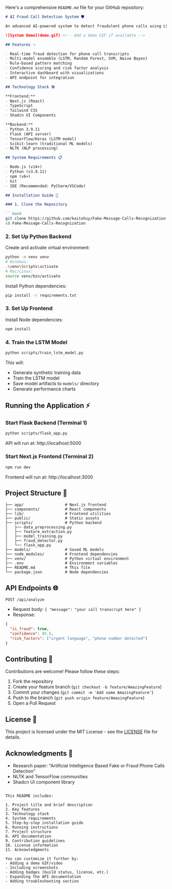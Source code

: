 Here's a comprehensive `README.md` file for your GitHub repository:

```markdown
# AI Fraud Call Detection System 🛡️

An advanced AI-powered system to detect fraudulent phone calls using LSTM neural networks and natural language processing.

![System Demo](demo.gif) <!-- Add a demo GIF if available -->

## Features ✨

- Real-time fraud detection for phone call transcripts
- Multi-model ensemble (LSTM, Random Forest, SVM, Naive Bayes)
- Rule-based pattern matching
- Confidence scoring and risk factor analysis
- Interactive dashboard with visualizations
- API endpoint for integration

## Technology Stack 🛠️

**Frontend:**
- Next.js (React)
- TypeScript
- Tailwind CSS
- Shadcn UI Components

**Backend:**
- Python 3.9.11
- Flask (API server)
- TensorFlow/Keras (LSTM model)
- Scikit-learn (traditional ML models)
- NLTK (NLP processing)

## System Requirements 📋

- Node.js (v14+)
- Python (v3.9.11)
- npm (v6+)
- Git
- IDE (Recommended: PyCharm/VSCode)

## Installation Guide 🚀

### 1. Clone the Repository

```bash
git clone https://github.com/kaitohuy/Fake-Message-Calls-Recognization.git
cd Fake-Message-Calls-Recognization
```

### 2. Set Up Python Backend

Create and activate virtual environment:

```bash
python -m venv venv
# Windows:
.\venv\Scripts\activate
# Mac/Linux:
source venv/bin/activate
```

Install Python dependencies:

```bash
pip install -r requirements.txt
```

### 3. Set Up Frontend

Install Node dependencies:

```bash
npm install
```

### 4. Train the LSTM Model

```bash
python scripts/train_lstm_model.py
```

This will:
- Generate synthetic training data
- Train the LSTM model
- Save model artifacts to `models/` directory
- Generate performance charts

## Running the Application ⚡

### Start Flask Backend (Terminal 1)

```bash
python scripts/flask_app.py
```
API will run at: http://localhost:5000

### Start Next.js Frontend (Terminal 2)

```bash
npm run dev
```
Frontend will run at: http://localhost:3000

## Project Structure 📂

```
├── app/                  # Next.js frontend
├── components/           # React components
├── lib/                  # Frontend utilities
├── public/               # Static assets
├── scripts/              # Python backend
│   ├── data_preprocessing.py
│   ├── feature_extraction.py
│   ├── model_training.py
│   ├── fraud_detector.py
│   └── flask_app.py
├── models/               # Saved ML models
├── node_modules/         # Frontend dependencies
├── venv/                 # Python virtual environment
├── .env                  # Environment variables
├── README.md             # This file
└── package.json          # Node dependencies
```

## API Endpoints 🌐

`POST /api/analyze`
- Request body: `{ "message": "your call transcript here" }`
- Response:
```json
{
  "is_fraud": true,
  "confidence": 85.5,
  "risk_factors": ["urgent language", "phone number detected"]
}
```

## Contributing 🤝

Contributions are welcome! Please follow these steps:

1. Fork the repository
2. Create your feature branch (`git checkout -b feature/AmazingFeature`)
3. Commit your changes (`git commit -m 'Add some AmazingFeature'`)
4. Push to the branch (`git push origin feature/AmazingFeature`)
5. Open a Pull Request

## License 📄

This project is licensed under the MIT License - see the [LICENSE](LICENSE) file for details.

## Acknowledgments 🙏

- Research paper: "Artificial Intelligence Based Fake or Fraud Phone Calls Detection"
- NLTK and TensorFlow communities
- Shadcn UI component library
```

This README includes:

1. Project title and brief description
2. Key features
3. Technology stack
4. System requirements
5. Step-by-step installation guide
6. Running instructions
7. Project structure
8. API documentation
9. Contribution guidelines
10. License information
11. Acknowledgments

You can customize it further by:
- Adding a demo GIF/video
- Including screenshots
- Adding badges (build status, license, etc.)
- Expanding the API documentation
- Adding troubleshooting section
